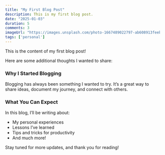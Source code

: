 ```yaml
---
title: "My First Blog Post"
description: This is my first blog post. 
date: "2025-01-03"
duration: 5
comments: 3
imageUrl: "https://images.unsplash.com/photo-1667489022797-ab608913feeb?ixlib=rb-4.0.3&ixid=MnwxMjA3fDB8MHxlZGl0b3JpYWwtZmVlZHw5fHx8ZW58MHx8fHw%3D&auto=format&fit=crop&w=800&q=60"
tags: ['personal']
---
```


This is the content of my first blog post!

Here are some additional thoughts I wanted to share:

### Why I Started Blogging
Blogging has always been something I wanted to try. It’s a great way to share ideas, document my journey, and connect with others.

### What You Can Expect
In this blog, I’ll be writing about:
- My personal experiences
- Lessons I’ve learned
- Tips and tricks for productivity
- And much more!

Stay tuned for more updates, and thank you for reading!